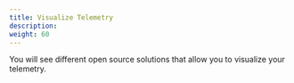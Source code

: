 ```yaml
---
title: Visualize Telemetry
description:
weight: 60
---
```


You will see different open source solutions that allow you to visualize your
telemetry.
